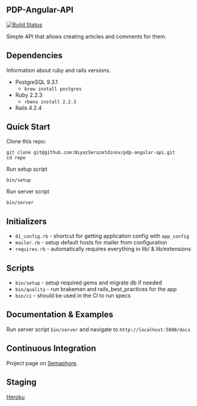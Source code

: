
PDP-Angular-API
-
[![Build Status](https://semaphoreci.com/api/v1/projects/1340cec0-a534-49d9-a71b-b7999694765f/637822/badge.svg)](https://semaphoreci.com/NiyazSerazetdinov/pdp-angular-api)

Simple API that allows creating articles and comments for them.

Dependencies
-

Information about ruby and rails versions.

- PostgreSQL 9.3.1
  - `brew install postgres`
- Ruby 2.2.3
  - `rbenv install 2.2.3`
- Rails 4.2.4

Quick Start
-

Clone this repo:

```
git clone git@github.com:NiyazSerazetdinov/pdp-angular-api.git
cd repo
```

Run setup script

```
bin/setup
```

Run server script

```
bin/server
```

Initializers
-

* `01_config.rb` - shortcut for getting application config with `app_config`
* `mailer.rb` - setup default hosts for mailer from configuration
* `requires.rb` - automatically requires everything in lib/ & lib/extensions

Scripts
-

* `bin/setup` - setup required gems and migrate db if needed
* `bin/quality` - run brakeman and rails_best_practices for the app
* `bin/ci` - should be used in the CI to run specs

Documentation & Examples
-

Run server script `bin/server` and navigate to `http://localhost:5000/docs`


Continuous Integration
-

Project page on [Semaphore](http://semaphoreapp.com/NiyazSerazetdinov/pdp-angular-api).

Staging
-

 [Heroku](http://pdp-angular-api.herokuapp.com)
